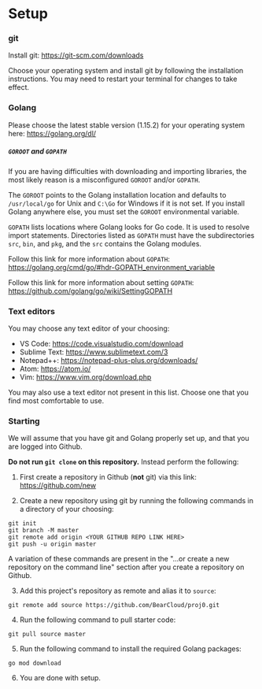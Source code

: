 
# Setup

### git

Install git: https://git-scm.com/downloads

Choose your operating system and install git by following the installation instructions. You may need to restart your terminal for changes to take effect.

### Golang

Please choose the latest stable version (1.15.2) for your operating system here: https://golang.org/dl/

##### `GOROOT` and `GOPATH`

If you are having difficulties with downloading and importing libraries, the most likely reason is a misconfigured `GOROOT` and/or `GOPATH`. 

The `GOROOT` points to the Golang installation location and defaults to `/usr/local/go` for Unix and `C:\Go` for Windows if it is not set. If you install Golang anywhere else, you must set the `GOROOT` environmental variable.

`GOPATH` lists locations where Golang looks for Go code. It is used to resolve import statements. Directories listed as `GOPATH` must have the subdirectories `src`, `bin`, and `pkg`, and the `src` contains the Golang modules.

Follow this link for more information about `GOPATH`: https://golang.org/cmd/go/#hdr-GOPATH_environment_variable

Follow this link for more information about setting `GOPATH`: https://github.com/golang/go/wiki/SettingGOPATH

### Text editors

You may choose any text editor of your choosing:

 - VS Code: https://code.visualstudio.com/download
 - Sublime Text: https://www.sublimetext.com/3
 - Notepad++: https://notepad-plus-plus.org/downloads/
 - Atom: https://atom.io/
 - Vim: https://www.vim.org/download.php

You may also use a text editor not present in this list. Choose one that you find most comfortable to use.

### Starting

We will assume that you have git and Golang properly set up, and that you are logged into Github.

**Do not run `git clone` on this repository.** Instead perform the following:

1. First create a repository in Github (**not** git) via this link: https://github.com/new

2. Create a new repository using git by running the following commands in a directory of your choosing:
```
git init
git branch -M master
git remote add origin <YOUR GITHUB REPO LINK HERE>
git push -u origin master
```
A variation of these commands are present in the "...or create a new repository on the command line" section after you create a repository on Github.

3. Add this project's repository as remote and alias it to `source`:
```
git remote add source https://github.com/BearCloud/proj0.git
```

4. Run the following command to pull starter code:
```
git pull source master
```

5. Run the following command to install the required Golang packages:
```
go mod download
```

6. You are done with setup.

